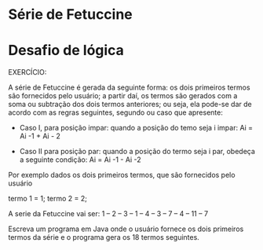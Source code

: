 # Série de Fetuccine

# Desafio de lógica

EXERCÍCIO:

 A série de Fetuccine é gerada da seguinte forma: os dois primeiros termos são fornecidos pelo usuário; a partir daí, os termos são gerados com a soma ou subtração dos dois termos anteriores; ou seja, ela pode-se dar de acordo com as regras seguintes, segundo ou caso que apresente:

- Caso I, para posição impar: quando a posição do temo seja i impar:
    Ai = Ai -1 + Ai - 2


- Caso II para posição par: quando a posição do termo seja i par, obedeça a seguinte condição:
    Ai = Ai -1 - Ai -2
  
Por exemplo dados os dois primeiros termos, que são fornecidos pelo usuário

termo 1 = 1; 
termo 2 = 2;

A serie da Fetuccine vai ser: 1 – 2 – 3 – 1 – 4 – 3 – 7 – 4 – 11 – 7

Escreva um programa em Java onde o usuário fornece os dois primeiros termos da série e o programa gera os 18 termos seguintes.

